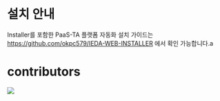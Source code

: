 # 설치 안내

Installer를 포함한 PaaS-TA 플랫폼 자동화 설치 가이드는 
https://github.com/okpc579/IEDA-WEB-INSTALLER 에서 확인 가능합니다.a


# contributors
<a href="https://github.com/okpc579/OPENPAAS-IEDA-WEB/graphs/contributors">
  <img src="https://contrib.rocks/image?repo=okpc579/OPENPAAS-IEDA-WEB" />
</a>
